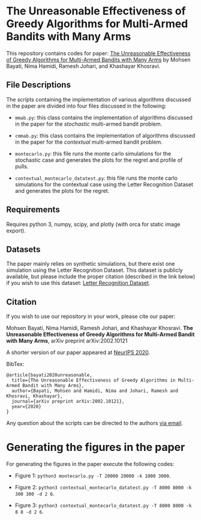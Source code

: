 # The Unreasonable Effectiveness of Greedy Algorithms for Multi-Armed Bandits with Many Arms

This repository contains codes for paper: [The Unreasonable Effectiveness of Greedy Algorithms for Multi-Armed Bandits with Many Arms](https://arxiv.org/abs/2002.10121) by Mohsen Bayati, Nima Hamidi, Ramesh Johari, and Khashayar Khosravi.

## File Descriptions

The scripts containing the implementation of various algorithms discussed in the paper are divided into four files discussed in the following:

* `mmab.py`: this class contains the implementation of algorithms discussed in the paper for the <i>stochastic</i> multi-armed bandit problem.

* `cmmab.py`: this class contains the implementation of algorithms discussed in the paper for the <i>contextual</i> multi-armed bandit problem.

* `montecarlo.py`: this file runs the monte carlo simulations for the stochastic case and generates the plots for the regret and profile of pulls.
 
* `contextual_montecarlo_datatest.py`: this file runs the monte carlo simulations for the contextual case using the Letter Recognition Dataset and generates the plots for the regret.

## Requirements

Requires python 3, numpy, scipy, and plotly (with orca for static image export).

## Datasets

The paper mainly relies on synthetic simulations, but there exist one simulation using the Letter Recognition Dataset. This dataset is publicly available, but please include the proper citation (described in the link below) if you wish to use this dataset: <a href="https://archive.ics.uci.edu/ml/datasets/Letter+Recognition"> Letter Recognition Dataset</a>.

## Citation

If you wish to use our repository in your work, please cite our paper:

Mohsen Bayati, Nima Hamidi, Ramesh Johari, and Khashayar Khosravi. **The Unreasonable Effectiveness of Greedy Algorithms for Multi-Armed Bandit with Many Arms**, arXiv preprint arXiv:2002.10121

A shorter version of our paper appeared at <a href="https://proceedings.neurips.cc/paper/2020/file/12d16adf4a9355513f9d574b76087a08-Paper.pdf"> NeurIPS 2020</a>.

BibTex:

```
@article{bayati2020unreasonable,
  title={The Unreasonable Effectiveness of Greedy Algorithms in Multi-Armed Bandit with Many Arms},
  author={Bayati, Mohsen and Hamidi, Nima and Johari, Ramesh and Khosravi, Khashayar},
  journal={arXiv preprint arXiv:2002.10121},
  year={2020}
}
```

Any question about the scripts can be directed to the authors <a href = "mailto: khashayar.khv@gmail.com"> via email</a>.

# Generating the figures in the paper

For generating the figures in the paper execute the following codes:

* Figure 1: `python3 montecarlo.py -T 20000 20000 -k 1000 3000`.

* Figure 2: `python3 contextual_montecarlo_datatest.py -T 8000 8000 -k 300 300 -d 2 6`.

* Figure 3: `python3 contextual_montecarlo_datatest.py -T 8000 8000 -k 8 8 -d 2 6`.
